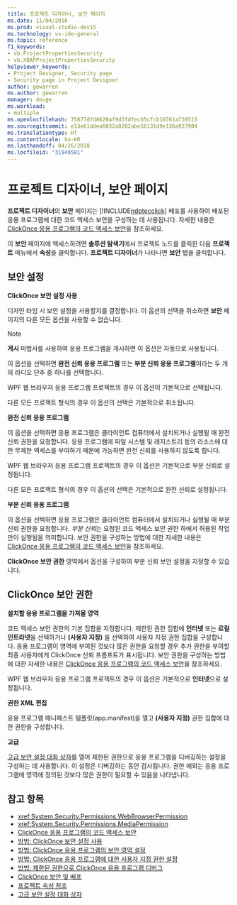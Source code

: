 ```yaml
---
title: 프로젝트 디자이너, 보안 페이지
ms.date: 11/04/2016
ms.prod: visual-studio-dev15
ms.technology: vs-ide-general
ms.topic: reference
f1_keywords:
- vb.ProjectPropertiesSecurity
- vb.XBAPProjectPropertiesSecurity
helpviewer_keywords:
- Project Designer, Security page
- Security page in Project Designer
author: gewarren
ms.author: gewarren
manager: douge
ms.workload:
- multiple
ms.openlocfilehash: 75877dfd8620af9d3fdfecb5cfcb10761a739515
ms.sourcegitcommit: e13e61ddea6032a8282abe16131d9e136a927984
ms.translationtype: HT
ms.contentlocale: ko-KR
ms.lasthandoff: 04/26/2018
ms.locfileid: "31949581"
---
```

# <a name="security-page-project-designer"></a>프로젝트 디자이너, 보안 페이지

**프로젝트 디자이너**의 **보안** 페이지는 [!INCLUDE[ndptecclick](../../deployment/includes/ndptecclick_md.md)] 배포를 사용하여 배포된 응용 프로그램에 대한 코드 액세스 보안을 구성하는 데 사용됩니다. 자세한 내용은 [ClickOnce 응용 프로그램의 코드 액세스 보안](../../deployment/code-access-security-for-clickonce-applications.md)을 참조하세요.

 이 **보안** 페이지에 액세스하려면 **솔루션 탐색기**에서 프로젝트 노드를 클릭한 다음 **프로젝트** 메뉴에서 **속성**을 클릭합니다. **프로젝트 디자이너**가 나타나면 **보안** 탭을 클릭합니다.

## <a name="security-settings"></a>보안 설정

 **ClickOnce 보안 설정 사용**

 디자인 타임 시 보안 설정을 사용할지를 결정합니다. 이 옵션의 선택을 취소하면 **보안** 페이지의 다른 모든 옵션을 사용할 수 없습니다.

> [!NOTE]
> **게시** 마법사를 사용하여 응용 프로그램을 게시하면 이 옵션은 자동으로 사용됩니다.


 이 옵션을 선택하면 **완전 신뢰 응용 프로그램** 또는 **부분 신뢰 응용 프로그램**이라는 두 개의 라디오 단추 중 하나를 선택합니다.

 WPF 웹 브라우저 응용 프로그램 프로젝트의 경우 이 옵션이 기본적으로 선택됩니다.

 다른 모든 프로젝트 형식의 경우 이 옵션의 선택은 기본적으로 취소됩니다.

 **완전 신뢰 응용 프로그램**

 이 옵션을 선택하면 응용 프로그램은 클라이언트 컴퓨터에서 설치되거나 실행될 때 완전 신뢰 권한을 요청합니다. 응용 프로그램에 파일 시스템 및 레지스트리 등의 리소스에 대한 무제한 액세스를 부여하기 때문에 가능하면 완전 신뢰를 사용하지 않도록 합니다.

 WPF 웹 브라우저 응용 프로그램 프로젝트의 경우 이 옵션은 기본적으로 부분 신뢰로 설정됩니다.

 다른 모든 프로젝트 형식의 경우 이 옵션의 선택은 기본적으로 완전 신뢰로 설정됩니다.

 **부분 신뢰 응용 프로그램**

 이 옵션을 선택하면 응용 프로그램은 클라이언트 컴퓨터에서 설치되거나 실행될 때 부분 신뢰 권한을 요청합니다. *부분 신뢰*는 요청된 코드 액세스 보안 권한 하에서 허용된 작업만이 실행됨을 의미합니다. 보안 권한을 구성하는 방법에 대한 자세한 내용은 [ClickOnce 응용 프로그램의 코드 액세스 보안](../../deployment/code-access-security-for-clickonce-applications.md)을 참조하세요.

 **ClickOnce 보안 권한** 영역에서 옵션을 구성하여 부분 신뢰 보안 설정을 지정할 수 있습니다.

## <a name="clickonce-security-permissions"></a>ClickOnce 보안 권한

 **설치할 응용 프로그램을 가져올 영역**

 코드 액세스 보안 권한의 기본 집합을 지정합니다. 제한된 권한 집합에 **인터넷** 또는 **로컬 인트라넷**을 선택하거나 **(사용자 지정)** 을 선택하여 사용자 지정 권한 집합을 구성합니다. 응용 프로그램이 영역에 부여된 것보다 많은 권한을 요청할 경우 추가 권한을 부여할 최종 사용자에게 ClickOnce 신뢰 프롬프트가 표시됩니다. 보안 권한을 구성하는 방법에 대한 자세한 내용은 [ClickOnce 응용 프로그램의 코드 액세스 보안](../../deployment/code-access-security-for-clickonce-applications.md)을 참조하세요.

 WPF 웹 브라우저 응용 프로그램 프로젝트의 경우 이 옵션은 기본적으로 **인터넷**으로 설정됩니다.

 **권한 XML 편집**

 응용 프로그램 매니페스트 템플릿(app.manifest)을 열고 **(사용자 지정)** 권한 집합에 대한 권한을 구성합니다.

 **고급**

 [고급 보안 설정 대화 상자](../../ide/reference/advanced-security-settings-dialog-box.md)를 열어 제한된 권한으로 응용 프로그램을 디버깅하는 설정을 구성하는 데 사용합니다. 이 설정은 디버깅하는 동안 검사됩니다. 권한 예외는 응용 프로그램에 영역에 정의된 것보다 많은 권한이 필요할 수 있음을 나타냅니다.

## <a name="see-also"></a>참고 항목

- <xref:System.Security.Permissions.WebBrowserPermission>
- <xref:System.Security.Permissions.MediaPermission>
- [ClickOnce 응용 프로그램의 코드 액세스 보안](../../deployment/code-access-security-for-clickonce-applications.md)
- [방법: ClickOnce 보안 설정 사용](../../deployment/how-to-enable-clickonce-security-settings.md)
- [방법: ClickOnce 응용 프로그램의 보안 영역 설정](../../deployment/how-to-set-a-security-zone-for-a-clickonce-application.md)
- [방법: ClickOnce 응용 프로그램에 대한 사용자 지정 권한 설정](../../deployment/how-to-set-custom-permissions-for-a-clickonce-application.md)
- [방법: 제한된 권한으로 ClickOnce 응용 프로그램 디버그](../../deployment/how-to-debug-a-clickonce-application-with-restricted-permissions.md)
- [ClickOnce 보안 및 배포](../../deployment/clickonce-security-and-deployment.md)
- [프로젝트 속성 참조](../../ide/reference/project-properties-reference.md)
- [고급 보안 설정 대화 상자](../../ide/reference/advanced-security-settings-dialog-box.md)